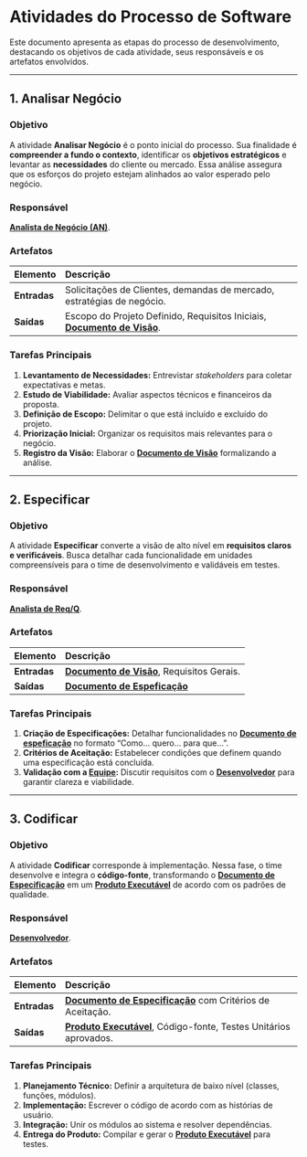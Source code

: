 # Atividades do Processo de Software

Este documento apresenta as etapas do processo de desenvolvimento, destacando os objetivos de cada atividade, seus responsáveis e os artefatos envolvidos.

---

## 1. Analisar Negócio

### Objetivo
A atividade **Analisar Negócio** é o ponto inicial do processo. Sua finalidade é **compreender a fundo o contexto**, identificar os **objetivos estratégicos** e levantar as **necessidades** do cliente ou mercado. Essa análise assegura que os esforços do projeto estejam alinhados ao valor esperado pelo negócio.

### Responsável
**[Analista de Negócio (AN)](papeis.md#analista-de-negócio-an)**.

### Artefatos

| Elemento | Descrição |
| :--- | :--- |
| **Entradas** | Solicitações de Clientes, demandas de mercado, estratégias de negócio. |
| **Saídas** | Escopo do Projeto Definido, Requisitos Iniciais, **[Documento de Visão](artefatos.md#1-documento-de-visão)**. |

### Tarefas Principais
1. **Levantamento de Necessidades:** Entrevistar *stakeholders* para coletar expectativas e metas.  
2. **Estudo de Viabilidade:** Avaliar aspectos técnicos e financeiros da proposta.  
3. **Definição de Escopo:** Delimitar o que está incluído e excluído do projeto.  
4. **Priorização Inicial:** Organizar os requisitos mais relevantes para o negócio.  
5. **Registro da Visão:** Elaborar o **[Documento de Visão](artefatos.md#1-documento-de-visão)** formalizando a análise.  

---

## 2. Especificar

### Objetivo
A atividade **Especificar** converte a visão de alto nível em **requisitos claros e verificáveis**. Busca detalhar cada funcionalidade em unidades compreensíveis para o time de desenvolvimento e validáveis em testes.

### Responsável
**[Analista de Req/Q](papeis.md#analista-de-reqq-analista-de-requisitos-e-qualidade)**.

### Artefatos

| Elemento | Descrição |
| :--- | :--- |
| **Entradas** | **[Documento de Visão](artefatos.md#1-documento-de-visão)**, Requisitos Gerais. |
| **Saídas** | **[Documento de Espeficação](artefatos.md#2-documento-de-especificacao)**|

### Tarefas Principais
1. **Criação de Especificações:** Detalhar funcionalidades no **[Documento de espeficação](artefatos.md#2-documento-de-especificacao)** no formato “Como... quero... para que...”.  
2. **Critérios de Aceitação:** Estabelecer condições que definem quando uma especificação está concluída.  
3. **Validação com a [Equipe](papeis.md#papeis):** Discutir requisitos com o **[Desenvolvedor](papeis.md#desenvolvedor)** para garantir clareza e viabilidade.  

---

## 3. Codificar

### Objetivo
A atividade **Codificar** corresponde à implementação. Nessa fase, o time desenvolve e integra o **código-fonte**, transformando o **[Documento de Especificação](artefatos.md#2-documento-de-especificacao)** em um **[Produto Executável](artefatos.md#3-produto-software-executável)** de acordo com os padrões de qualidade.

### Responsável
**[Desenvolvedor](papeis.md#desenvolvedor)**.

### Artefatos

| Elemento | Descrição |
| :--- | :--- |
| **Entradas** | **[Documento de Especificação](artefatos.md#2-história-de-usuário)** com Critérios de Aceitação. |
| **Saídas** | **[Produto Executável](artefatos.md#3-produto-software-executável)**, Código-fonte, Testes Unitários aprovados. |

### Tarefas Principais
1. **Planejamento Técnico:** Definir a arquitetura de baixo nível (classes, funções, módulos).  
2. **Implementação:** Escrever o código de acordo com as histórias de usuário.  
3. **Integração:** Unir os módulos ao sistema e resolver dependências.  
4. **Entrega do Produto:** Compilar e gerar o **[Produto Executável](artefatos.md#3-produto-software-executável)** para testes.  
